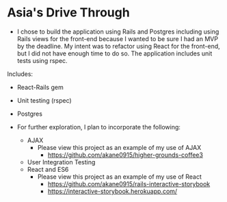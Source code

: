 # Asia's Drive Through

- I chose to build the application using Rails and Postgres including using Rails views for the front-end because I wanted to be sure I had an MVP by the deadline.  My intent was to refactor using React for the front-end, but I did not have enough time to do so.  The application includes unit tests using rspec.

Includes:
- React-Rails gem
- Unit testing (rspec)
- Postgres

- For further exploration, I plan to incorporate the following:
  - AJAX
    - Please view this project as an example of my use of AJAX
      - https://github.com/akane0915/higher-grounds-coffee3
  - User Integration Testing
  - React and ES6
    - Please view this project as an example of my use of React
      - https://github.com/akane0915/rails-interactive-storybook
      - https://interactive-storybook.herokuapp.com/
